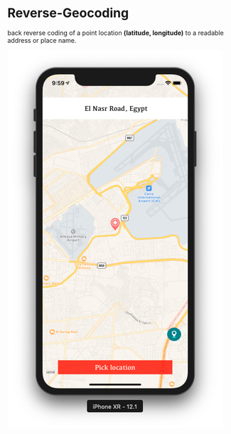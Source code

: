 # Reverse-Geocoding
 back reverse coding of a point location **(latitude, longitude)** to a readable address or place name.

![alt text](https://github.com/AndrewFakher/Reverse-Geocoding/blob/master/Geocoding/Assets.xcassets/screenshot.imageset/Screen%20Shot%20.png)
